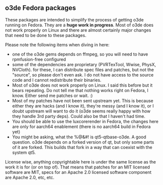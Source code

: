## o3de Fedora packages

These packages are intended to simplify the process of getting o3de running on Fedora.
They are a **huge work in progress**. Most of o3de does not work properly on Linux and there are almost certainly major changes that need to be done to these packages.

Please note the following items when diving in here:

- one of the o3de gems depends on ffmpeg, so you will need to have rpmfusion-free configured
- some of the dependencies are proprietary (PVRTexTool, Wwise, PhysX, NVCloth). for these, I can distribute spec files and patches, but not the "source", so please don't even ask. I do not have access to the source code and I cannot redistribute their binaries.
- Most of o3de does not work properly on Linux. I said this before but it bears repeating. Do not tell me that nothing works right on Fedora, I know. Either send me patches or wait. :)
- Most of my patches have not been sent upstream yet. This is because either they are hacks (and I know it), they're messy (and I know it), or I doubt upstream will want to do it (o3de seems really happy with how they handle 3rd party deps). Could also be that I haven't had time.
- You should be able to use the luxcorerender in Fedora, the changes here are only for aarch64 enablement (there is no aarch64 build in Fedora yet)
- You might be asking, what the %@&#! is qt5-qtbase-o3de. A good question. o3de depends on a forked version of qt, but only some parts of it are forked. This builds that fork in a way that can coexist with the system qt5.

License wise, anything copyrightable here is under the same license as the work it is for (or on top of). That means that patches for an MIT licensed software are MIT, specs for an Apache 2.0 licensed software component are Apache 2.0, etc, etc.
